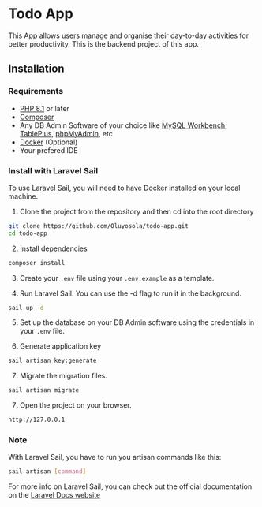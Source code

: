 # Todo App

This App allows users manage and organise their day-to-day activities for better productivity.
This is the backend project of this app.

## Installation

### Requirements

- [PHP 8.1](https://www.php.net/downloads.php) or later
- [Composer](https://getcomposer.org/)
- Any DB Admin Software of your choice like [MySQL Workbench](https://www.mysql.com/products/workbench/), [TablePlus](https://tableplus.com/download), [phpMyAdmin](https://www.phpmyadmin.net/), etc
- [Docker](https://www.docker.com/products/docker-desktop/) (Optional)
- Your prefered IDE

### Install with Laravel Sail

To use Laravel Sail, you will need to have Docker installed on your local machine.

1. Clone the project from the repository and then cd into the root directory

```sh
git clone https://github.com/Oluyosola/todo-app.git
cd todo-app
```

2. Install dependencies

```sh
composer install
```

3. Create your `.env` file using your `.env.example` as a template.

4. Run Laravel Sail. You can use the -d flag to run it in the background.

```sh
sail up -d
```

5. Set up the database on your DB Admin software using the credentials in your `.env` file.

6. Generate application key

```sh
sail artisan key:generate
```

7. Migrate the migration files.

```sh
sail artisan migrate
```


7. Open the project on your browser.


```sh
http://127.0.0.1
```

### Note

With Laravel Sail, you have to run you artisan commands like this:

```sh
sail artisan [command]
```

For more info on Laravel Sail, you can check  out the official documentation on the [Laravel Docs website](https://laravel.com/docs)
